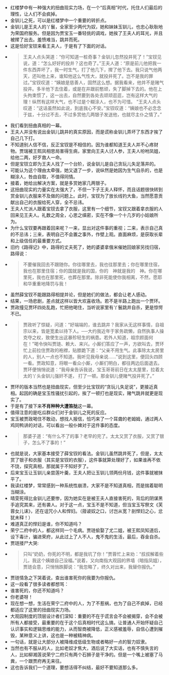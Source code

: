 - 红楼梦中有一种强大的扭曲现实力场，在一个“后真相”时代，托住人们最后的理性，让人们不会疯掉。
- 金钏儿之死，可以是红楼梦中一个重要的转折点。
- 金钏儿是王夫人的丫鬟，全家至少两代为奴，她和妹妹玉钏儿，也忠心耿耿地为荣国府服务。但是因为贾宝玉一番轻佻的调戏，她挨了王夫人的耳光，并且被撵了出去。羞愤难当，跳井而死。
- 这是恰好宝钗来看王夫人，于是有了下面的对话。
- > 王夫人点头哭道：“你可知道一桩奇事？金钏儿忽然投井死了！”宝钗见说，道：“怎么好好的投井？这也奇了。”王夫人道：“原是前儿他把我一件东西弄坏了，我一时生气，打了他几下，撵了他下去。我只说气他两天，还叫他上来，谁知他这么气性大，就投井死了。岂不是我的罪过。”宝钗叹道：“姨娘是慈善人，固然这么想。据我看来，他并不是赌气投井。多半他下去住着，或是在井跟前憨顽，失了脚掉下去的。他在上头拘束惯了，这一出去，自然要到各处去顽顽逛逛，岂有这样大气的理！纵然有这样大气，也不过是个糊涂人，也不为可惜。 ”王夫人点头叹道：“这话虽然如此说，到底我心不安。”宝钗叹道：“姨娘也不必念念于兹，十分过不去，不过多赏他几两银子发送他，也就尽主仆之情了。”
- 我们看到扭曲真相的一幕。
- 王夫人并没有说出金钏儿跳井的真实原因，而是谎称金钏儿弄坏了东西才挨了自己几下打。
- 不知道别人信不信，反正宝钗是不相信的。因为谁都知道王夫人并不心疼财物。贾瑞被王熙凤相思局害得生病，家里向王夫人讨人参，王夫人吩咐凤姐，给他二两，好歹救人一命。
- 但是宝钗立即为王夫人找了一个台阶，说金钏儿是自己贪玩儿失足落井的。
- 可能认为这个理由太牵强，她又退了一步，说纵然是她因为生气自杀的，也是糊涂人，咎由自取，不值得同情。
- 接着，她给出解决方案，就是多赏她家几两银子。
- 这扭曲现实的力量实在太强大了，不但一下子王夫人释怀，而且话题很快转到赏金钏儿衣服来不及做的问题上。此时，宝钗为了放长线钓大鱼，当然愿意贡献出自己的衣服给死人穿，全不忌讳。
- 王夫人忙派人跟着宝钗去拿了衣服，这里有一个细节，宝钗又跟着拿衣服的人回来见王夫人。礼数之周全，心思之缜密，实在不像一个十几岁的小姑娘所为。
- 为什么宝钗要再跟着回来呢？一来，显出对这件事的重视；二来，表示自己真的不忌讳；三来，表明自己不会置之事外，作壁上观。直面麻烦，是获取长辈和上级信任的最重要方式。
- 旧约《路得记》中，路得的丈夫死了，她的婆婆拿俄米催她回娘家另找归宿，路得说：
- > 不要催我回去不跟随你。你往哪里去，我也往那里去；你在哪里住宿，我也在那里住宿；你的国就是我的国，你的　神就是我的　神。你在哪里死，我也在那里死，也葬在那里。除非死能使你我相离，不然，愿耶和华重重地降罚与我！
- 虽然薛宝钗不能跟路得相提并论，但是她们的做法，都会让老人感动。
- 结果，一场悲剧，差点就这样以皆大欢喜收场。若不是半路上跑出一个贾环。
- 贾政撞见贾环四处乱跑，忙把他喝住，当听说家里有丫鬟跳井自杀，更是惊愕不已。
- > 贾政听了惊疑，问道：“好端端的，谁去跳井？我家从无这样事情，自祖宗以来，皆是宽柔以待下人。──大约我近年于家务疏懒，自然执事人操克夺之权，致使生出这暴殄轻生的祸患。若外人知道，祖宗颜面何在！”喝令快叫贾琏、赖大、来兴。小厮们答应了一声，方欲叫去，贾环忙上前拉住贾政的袍襟，贴膝跪下道：“父亲不用生气。此事除太太房里的人，别人一点也不知道。我听见我母亲说……”说到这里，便回头四顾一看。贾政知意，将眼一看众小厮，小厮们明白，都往两边后面退去。贾环便悄悄说道：“我母亲告诉我说，宝玉哥哥前日在太太屋里，拉着太太的丫头金钏儿强奸不遂， 打了一顿。那金钏儿便赌气投井死了。”
- 贾环的版本当然也是扭曲现实，但至少比宝钗的“贪玩儿失足说”，更接近真相。起因的确是宝玉性骚扰引起的，挨了一顿打也是现实，赌气跳井就更是现实了。
- 于是有了接下来**不肖种种大遭笞挞**这一幕。
- 值得注意的是吃瓜群众们对于金钏儿之死的反应。
- 宝玉被贾政喝住不敢动，想找人报信，恰巧来了一个耳聋的老姆姆，通过两人鸡同鸭讲的对话，可以看出一般仆婢对于这件事的态度。
- > 那婆子道：“有什么不了的事？老早的完了。太太又赏了衣服，又赏了银子，怎么不了事的！” 
- 也就是说，大家基本接受了薛宝钗的看法。金钏儿虽然跳井死了，但是，太太赏了银子和衣服（其实是宝钗的衣服），这件事就算处理好了，如果谁再不依不饶，探究真相，那就属于不知好歹了。
- 后来宝玉让玉钏儿亲尝莲叶羹，王夫人把让玉钏儿领两份月钱，这件事就被抹平了。
- 我读红楼梦，常常感到一种系统性崩溃，大家不是不知道真相，而是揣着聪明当糊涂。
- 晴雯死得比金钏儿还要惨，因为她实在是被王夫人直接害死的，背后的阴谋黑手追究其来，还有袭人。对于这一点，宝玉不是不知道，但当宝玉写祭文《芙蓉女儿诔》，还在诅咒小人和悍妇。（箝诐奴之口，讨岂从宽？剖悍妇之心，忿犹未释！）
- 难道真正的悍妇是谁，你不知道吗？
- 荣宁二府中的人，都这样同一个毛病。贾琏偷娶了尤二姐，被王熙凤知道后，设下毒计，骗进荣府，从此过上了人不人，鬼不鬼的生活，最后，吞金自杀。
- 贾琏搂尸大哭:
- > 只叫“奶奶，你死的不明，都是我坑了你！”贾蓉忙上来劝：“叔叔解着些儿，我这个姨娘自己没福。”说着，又向南指大观园的界墙（暗指凤姐），贾琏会意，只悄悄跌脚说：“我忽略了，终久对出来，我替你报仇。”
- 贾琏情急之下哭着说，查出谁害死你的我要为你报仇。
- 这一段看了很多读者都想骂：
- 谁害死的，你还不知道吗？
- 你老婆呀！
- 现在想一想，生活在荣宁二府中的人，为了不惹祸，也为了自己不疯掉，已经都适应了这里的扭曲现实力场。
- 大观园制度的顶层设计者们深知：重要的不在于谎言会不会被揭穿，会不会被所有人都接受，最重要的在于这个后真相时代这么搞，让普通人开始怀疑自己认识事实和逻辑思维的能力，从而智商被降低，正义感被羞辱，自信心遭到摧毁，某种意义上讲，这也是一种被精神病。
- 一句话，就是让大部分人被降维成低级生物或者略好一点的智力奴隶。
- 当然也有不服从的人，比如老奴才焦大，酒后说了大实话，也有不慎失言的人，比如柳湘莲说荣宁二府只有两个石狮子是干净的。但是一个嘴上被塞了马粪，一个跟贾府再无来往。
- 这也告诉我们一个道理，要想活得不纠结，最好不要知道那么多。
